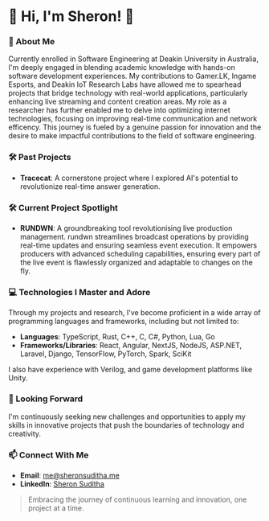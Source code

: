 # 🌟 Hi, I'm Sheron! 🌟

### 🚀 About Me
Currently enrolled in Software Engineering at Deakin University in Australia, I'm deeply engaged in blending academic knowledge with hands-on software development experiences. My contributions to Gamer.LK, Ingame Esports, and Deakin IoT Research Labs have allowed me to spearhead projects that bridge technology with real-world applications, particularly enhancing live streaming and content creation areas. My role as a researcher has further enabled me to delve into optimizing internet technologies, focusing on improving real-time communication and network efficency. This journey is fueled by a genuine passion for innovation and the desire to make impactful contributions to the field of software engineering.
### 🛠️ Past Projects

- **Tracecat**: A cornerstone project where I explored AI's potential to revolutionize real-time answer generation.

### 🛠️ Current Project Spotlight
- **RUNDWN**: A groundbreaking tool revolutionising live production management. rundwn streamlines broadcast operations by providing real-time updates and ensuring seamless event execution. It empowers producers with advanced scheduling capabilities, ensuring every part of the live event is flawlessly organized and adaptable to changes on the fly.
  
### 💻 Technologies I Master and Adore
Through my projects and research, I've become proficient in a wide array of programming languages and frameworks, including but not limited to:
- **Languages**: TypeScript, Rust, C++, C, C#, Python, Lua, Go
- **Frameworks/Libraries**: React, Angular, NextJS, NodeJS, ASP.NET, Laravel, Django, TensorFlow, PyTorch, Spark, SciKit

I also have experience with Verilog, and game development platforms like Unity.

### 🚀 Looking Forward
I'm continuously seeking new challenges and opportunities to apply my skills in innovative projects that push the boundaries of technology and creativity.

### 📫 Connect With Me
- **Email**: [me@sheronsuditha.me](mailto:me@sheronsuditha.me)
- **LinkedIn**: [Sheron Suditha](https://www.linkedin.com/in/suditha)

> Embracing the journey of continuous learning and innovation, one project at a time.
